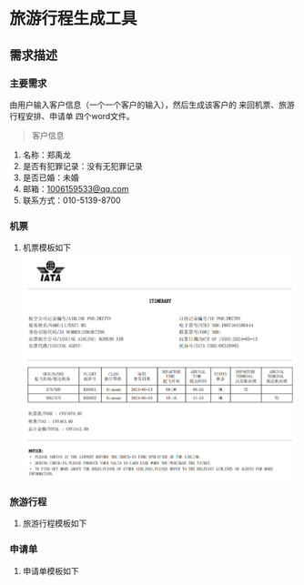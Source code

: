 # 旅游行程生成工具

## 需求描述
### 主要需求
由用户输入客户信息（一个一个客户的输入），然后生成该客户的 来回机票、旅游行程安排、申请单 四个word文件。

> 客户信息 

1. 名称：郑禹龙 
2. 是否有犯罪记录：没有无犯罪记录
3. 是否已婚：未婚
4. 邮箱：1006159533@qq.com
5. 联系方式：010-5139-8700

### 机票
1. 机票模板如下
![imgs/机票模板.png](files/imgs/机票模板.png)
   
### 旅游行程
1. 旅游行程模板如下
   
### 申请单
1. 申请单模板如下